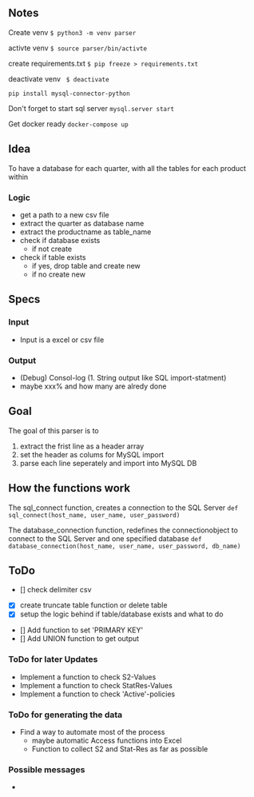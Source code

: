 
## Notes
Create venv
```$ python3 -m venv parser```

activte venv
```$ source parser/bin/activte```

create requirements.txt
```$ pip freeze > requirements.txt```

deactivate venv
``` $ deactivate```

```pip install mysql-connector-python```

Don't forget to start sql server
```mysql.server start```

Get docker ready
```docker-compose up```

## Idea
To have a database for each quarter, with all the tables for each product within

### Logic
- get a path to a new csv file
- extract the quarter as database name
- extract the productname as table_name
- check if database exists
    - if not create
- check if table exists
    - if yes, drop table and create new
    - if no create new

## Specs
### Input
- Input is a excel or csv file

### Output
- (Debug) Consol-log (1. String output like SQL import-statment) 
- maybe xxx% and how many are alredy done

## Goal

The goal of this parser is to

1. extract the frist line as a header array
2. set the header as colums for MySQL import
3. parse each line seperately and import into MySQL DB

## How the functions work
The sql_connect function, creates a connection to the SQL Server 
```def sql_connect(host_name, user_name, user_password)```

The database_connection function, redefines the connectionobject to connect to the SQL Server and one specified database
```def database_connection(host_name, user_name, user_password, db_name)```

## ToDo
- [] check delimiter csv
- [x] create truncate table function or delete table
- [x] setup the logic behind if table/database exists and what to do
- [] Add function to set 'PRIMARY KEY'
- [] Add UNION function to get output

### ToDo for later Updates
- Implement a function to check S2-Values
- Implement a function to check StatRes-Values
- Implement a function to check 'Active'-policies

### ToDo for generating the data
- Find a way to automate most of the process
    - maybe automatic Access functions into Excel 
    - Function to collect S2 and Stat-Res as far as possible

### Possible messages
- 